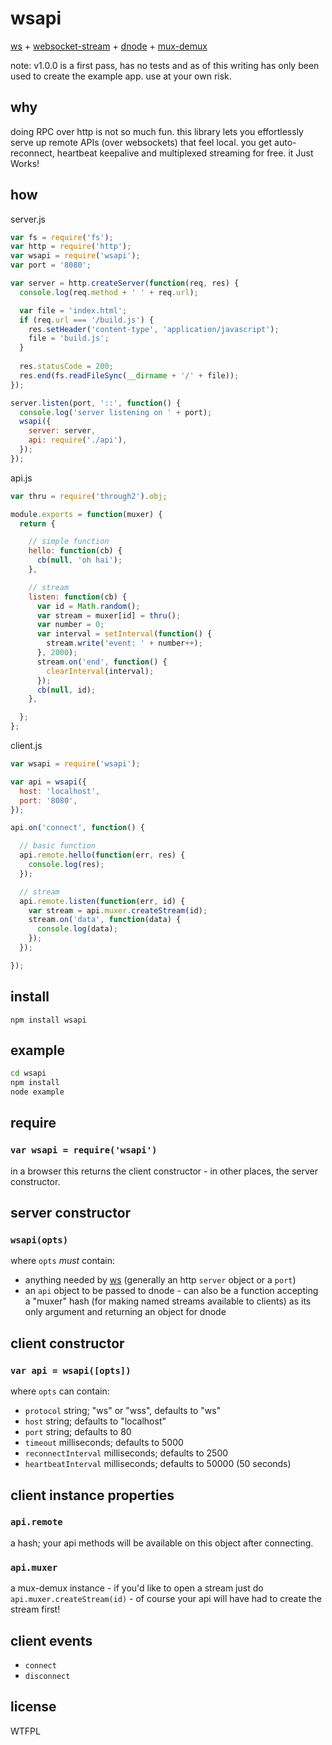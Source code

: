 # wsapi
[ws](https://github.com/einaros/ws) + [websocket-stream](https://github.com/maxogden/websocket-stream) + [dnode](https://github.com/substack/dnode) + [mux-demux](https://github.com/dominictarr/mux-demux)

note: v1.0.0 is a first pass, has no tests and as of this writing has only been used to create the example app. use at your own risk.

## why
doing RPC over http is not so much fun. this library lets you effortlessly serve up remote APIs (over websockets) that feel local. you get auto-reconnect, heartbeat keepalive and multiplexed streaming for free. it Just Works!

## how

server.js
``` javascript
var fs = require('fs');
var http = require('http');
var wsapi = require('wsapi');
var port = '8080';

var server = http.createServer(function(req, res) {
  console.log(req.method + ' ' + req.url);

  var file = 'index.html';
  if (req.url === '/build.js') {
    res.setHeader('content-type', 'application/javascript');
    file = 'build.js';
  }
  
  res.statusCode = 200;
  res.end(fs.readFileSync(__dirname + '/' + file));
});

server.listen(port, '::', function() {
  console.log('server listening on ' + port);
  wsapi({
    server: server,
    api: require('./api'),
  });
});
```

api.js
``` javascript
var thru = require('through2').obj;

module.exports = function(muxer) {
  return {

    // simple function
    hello: function(cb) {
      cb(null, 'oh hai');
    },

    // stream
    listen: function(cb) {
      var id = Math.random();
      var stream = muxer[id] = thru();
      var number = 0;
      var interval = setInterval(function() {
        stream.write('event: ' + number++);
      }, 2000);
      stream.on('end', function() {
        clearInterval(interval);
      });
      cb(null, id);
    },

  };
};
```

client.js
``` javascript
var wsapi = require('wsapi');

var api = wsapi({
  host: 'localhost',
  port: '8080',
});

api.on('connect', function() {

  // basic function
  api.remote.hello(function(err, res) {
    console.log(res);
  });

  // stream
  api.remote.listen(function(err, id) {
    var stream = api.muxer.createStream(id);
    stream.on('data', function(data) {
      console.log(data);
    });
  });

});
```

## install
`npm install wsapi`

## example
``` bash
cd wsapi
npm install
node example
```

## require

### `var wsapi = require('wsapi')`
in a browser this returns the client constructor - in other places, the server constructor.

## server constructor
### `wsapi(opts)`
where `opts` _must_ contain:
* anything needed by [ws](https://github.com/einaros/ws/blob/master/lib/WebSocketServer.js#L20) (generally an http `server` object or a `port`)
* an `api` object to be passed to dnode - can also be a function accepting a "muxer" hash (for making named streams available to clients) as its only argument and returning an object for dnode

## client constructor
### `var api = wsapi([opts])`
where `opts` can contain:
* `protocol` string; "ws" or "wss", defaults to "ws"
* `host` string; defaults to "localhost"
* `port` string; defaults to 80
* `timeout` milliseconds; defaults to 5000
* `reconnectInterval` milliseconds; defaults to 2500
* `heartbeatInterval` milliseconds; defaults to 50000 (50 seconds)

## client instance properties
### `api.remote`
a hash; your api methods will be available on this object after connecting.

### `api.muxer`
a mux-demux instance - if you'd like to open a stream just do `api.muxer.createStream(id)` - of course your api will have had to create the stream first!

## client events
* `connect`
* `disconnect`

## license
WTFPL
